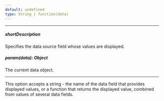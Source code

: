 ```yaml
---
default: undefined
type: String | function(data)
---
```

---
##### shortDescription
Specifies the data source field whose values are displayed.

##### param(data): Object
The current data object.

---
This option accepts a string - the name of the data field that provides displayed values, or a function that returns the displayed value, combined from values of several data fields.